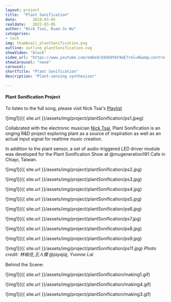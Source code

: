 ```yaml
---
layout: project
title:  "Plant Sonification"
date:		2010-03-05
realdate:   2022-03-05
author: "Nick Tsai, Kuan-Ju Wu"
categories:
- tech
img: thumbnail_plantSonification.png
outline: outline_plantSonification.svg
showVideo: "block"
video_url: "https://www.youtube.com/embed/d3UkOYbt9eE?rel=0&amp;controls=1&amp;showinfo=0"
showCarousel: "none"
carousel:
shortTitle: "Plant Sonification"
description: "Plant-sensing synthesizer"

---
```

#### Plant Sonification Project ####

To listen to the full song, please visit Nick Tsai's [Playlist](https://soundcloud.com/nick-tsai-91907606/04-dendrobium-crumenatum/sets)

![img1]({{ site.url }}/assets/img/project/plantSonification/ps1.jpeg)


Collabrated with the electronic musician [Nick Tsai](https://linktr.ee/nicktsai140), Plant Sonification is an onging R&D project exploring plant as a source of inspiration as well as an actual input signal for realtime music creation. 

In addition to the plant sensor, a set of audio-triggered LED driver module was developed for the Plant Sonification Show at @mugeneration191 Cafe in Chiayi, Taiwan.

![img1]({{ site.url }}/assets/img/project/plantSonification/ps2.jpg)


![img1]({{ site.url }}/assets/img/project/plantSonification/ps3.jpg)


![img1]({{ site.url }}/assets/img/project/plantSonification/ps4.jpg)


![img1]({{ site.url }}/assets/img/project/plantSonification/ps5.jpg)


![img1]({{ site.url }}/assets/img/project/plantSonification/ps6.jpg)


![img1]({{ site.url }}/assets/img/project/plantSonification/ps7.jpg)


![img1]({{ site.url }}/assets/img/project/plantSonification/ps8.jpg)


![img1]({{ site.url }}/assets/img/project/plantSonification/ps9.jpg)


![img1]({{ site.url }}/assets/img/project/plantSonification/ps11.jpg)
*Photo credit: 林祐任,王人傑 @jayajaj, Yvonne Lai*



Behind the Scene:

![img1]({{ site.url }}/assets/img/project/plantSonification/making1.gif)


![img1]({{ site.url }}/assets/img/project/plantSonification/making4.gif)


![img1]({{ site.url }}/assets/img/project/plantSonification/making3.gif)




